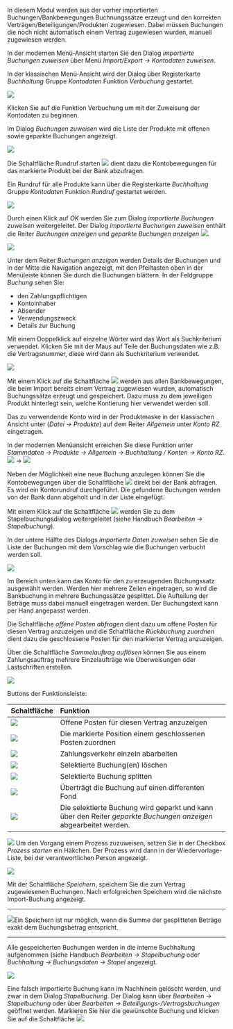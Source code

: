 In diesem Modul werden aus der vorher importierten Buchungen/Bankbewegungen Buchnungssätze erzeugt und den korrekten Verträgen/Beteiligungen/Produkten zugewiesen. Dabei müssen Buchungen die noch nicht automatisch einem Vertrag zugewiesen wurden, manuell zugewiesen werden.

In der modernen Menü-Ansicht starten Sie den Dialog *importierte Buchungen zuweisen* über Menü *Import/Export → Kontodaten zuweisen*.

In der klassischen Menü-Ansicht wird der Dialog über Registerkarte *Buchhaltung* Gruppe *Kontodaten* Funktion *Verbuchung* gestartet.

![](http://xpecto.github.io/docs/xpecto/Import_Export/Kontodaten_zuweisen/Kontodaten_Menue.png)

Klicken  Sie auf die Funktion Verbuchung um mit der Zuweisung der Kontodaten zu beginnen.

Im Dialog *Buchungen zuweisen* wird die Liste der Produkte mit offenen sowie geparkte Buchungen angezeigt.

![](http://xpecto.github.io/docs/xpecto/Import_Export/Kontodaten_zuweisen/Buchungen_zuweisen.png)

Die Schaltfläche Rundruf starten ![](http://xpecto.github.io/docs/xpecto/Import_Export/Kontodaten_zuweisen/Rundruf_starten.png) dient dazu die Kontobewegungen für das markierte Produkt bei der Bank abzufragen. 

Ein Rundruf für alle Produkte kann über die Registerkarte *Buchhaltung* Gruppe *Kontodaten* Funktion *Rundruf* gestartet werden.

![](http://xpecto.github.io/docs/xpecto/Import_Export/Kontodaten_zuweisen/Rundruf_Menue.png)


Durch einen Klick auf  *OK* werden Sie zum Dialog *importierte Buchungen zuweisen* weitergeleitet. 
Der Dialog *importierte Buchungen zuweisen* enthält die Reiter *Buchungen anzeigen* und *geparkte Buchungen anzeigen* ![](http://xpecto.github.io/docs/xpecto/Import_Export/Kontodaten_zuweisen/Geparkte_Buchungen.png).

![](http://xpecto.github.io/docs/xpecto/Import_Export/Kontodaten_zuweisen/Buchungen_zuweise_Main.png)

Unter dem Reiter *Buchungen anzeigen* werden Details der Buchungen und in der Mitte die Navigation angezeigt, mit den Pfeiltasten oben in der Menüleiste können Sie durch die Buchungen blättern. 
In der Feldgruppe *Buchung* sehen Sie:

 - den Zahlungspflichtigen
 - Kontoinhaber
 - Absender
 - Verwendungszweck
 - Details zur Buchung

Mit einem Doppelklick auf einzelne Wörter wird das Wort als Suchkriterium verwendet. Klicken Sie mit der Maus auf Teile der Buchungsdaten wie z.B. die Vertragsnummer, diese wird dann als Suchkriterium verwendet.

![](http://xpecto.github.io/docs/xpecto/Import_Export/Kontodaten_zuweisen/Buchung_Suche.png)

Mit einem Klick auf die Schaltfläche ![](http://xpecto.github.io/docs/img/img_1442307719407.png) werden aus allen Bankbewegungen, die beim Import bereits einem Vertrag zugewiesen wurden, automatisch Buchungssätze erzeugt und gespeichert. Dazu muss zu dem jeweiligen Produkt hinterlegt sein, welche Kontierung hier verwendet werden soll. 

Das zu verwendende Konto wird in der Produktmaske in der klassischen Ansicht unter (*Datei → Produkte*) auf dem Reiter *Allgemein* unter *Konto RZ* eingetragen. 

In der modernen Menüansicht erreichen Sie diese Funktion unter *Stammdaten -> Produkte -> Allgemein -> Buchhaltung / Konten -> Konto RZ*.
![](http://xpecto.github.io/docs/xpecto/Import_Export/Kontodaten_zuweisen/Produkte_Menue.png) -> ![](http://xpecto.github.io/docs/xpecto/Import_Export/Kontodaten_zuweisen/Konto_RZ.png)

Neben der Möglichkeit eine neue Buchung anzulegen können Sie die Kontobewegungen über die Schaltfläche ![](http://xpecto.github.io/docs/img/img_1461923451087.png) direkt bei der Bank abfragen.  Es wird ein Kontorundruf durchgeführt. Die gefundene Buchungen werden von der Bank dann abgeholt und in der Liste eingefügt.

Mit einem Klick auf die Schaltfläche ![](http://xpecto.github.io/docs/img/img_1442404617262.png) werden Sie zu dem Stapelbuchungsdialog weitergeleitet (siehe Handbuch *Bearbeiten → Stapelbuchung*). 

In der untere Hälfte des Dialogs *importierte Daten zuweisen* sehen Sie die Liste der Buchungen mit dem Vorschlag wie die Buchungen verbucht werden soll. 

![](http://xpecto.github.io/docs/img/img_1461924691118.png)

Im Bereich unten kann das Konto für den zu erzeugenden Buchungssatz ausgewählt werden. Werden hier mehrere Zeilen eingetragen, so wird die Bankbuchung in mehrere Buchungssätze gesplittet. Die Aufteilung der Beträge muss dabei manuell eingetragen werden. Der Buchungstext kann per Hand angepasst werden.

Die Schaltfläche *offene Posten abfragen* dient dazu um offene Posten für diesen Vertrag anzuzeigen und die Schaltfläche *Rückbuchung zuordnen* dient dazu die geschlossene Posten für den markierter Vertrag anzuzeigen.

Über die Schaltfläche *Sammelauftrag auflösen* können Sie aus einem Zahlungsauftrag mehrere Einzelaufträge wie Überweisungen oder Lastschriften erstellen. 

![](http://xpecto.github.io/docs/img/img_1442411007721.png)

Buttons der Funktionsleiste:

|  Schaltfläche         |    Funktion     |  
| ------------- |:-------------| 
| ![](http://xpecto.github.io/docs/xpecto/Import_Export/Kontodaten_zuweisen/Button_offene_Posten_abfragen.png)     |  Offene Posten für diesen Vertrag anzuzeigen |
| ![](http://xpecto.github.io/docs/xpecto/Import_Export/Kontodaten_zuweisen/Button_Rückbuchung_zuordnen.png)|Die markierte Position einem geschlossenen Posten zuordnen  | 
| ![](http://xpecto.github.io/docs/xpecto/Import_Export/Kontodaten_zuweisen/Button_Sammelauftrag_aufloesen.png)| Zahlungsverkehr einzeln abarbeiten | 
| ![](http://xpecto.github.io/docs/xpecto/Import_Export/Kontodaten_zuweisen/Button_Buchung_loeschen.png)  | Selektierte Buchung(en) löschen | 
| ![](http://xpecto.github.io/docs/xpecto/Import_Export/Kontodaten_zuweisen/Button_Buchung_aufteilen.png)  | Selektierte Buchung splitten | 
| ![](http://xpecto.github.io/docs/xpecto/Import_Export/Kontodaten_zuweisen/Button_Buchung_uebertragen.png)  |Überträgt die Buchung auf einen differenten Fond| 
| ![](http://xpecto.github.io/docs/xpecto/Import_Export/Kontodaten_zuweisen/Button_Buchung_parken.png)   | Die selektierte Buchung wird geparkt und kann über den Reiter *geparkte Buchungen anzeigen* abgearbeitet werden. | 

![](http://xpecto.github.io/docs/xpecto/Import_Export/Kontodaten_zuweisen/Prozess_starten.png)
Um den Vorgang einem Prozess zuzuweisen, setzen Sie in der Checkbox *Prozess starten* ein Häkchen. Der Prozess wird dann in der Wiedervorlage-Liste, bei der verantwortlichen Person angezeigt.

![](http://xpecto.github.io/docs/xpecto/Import_Export/Kontodaten_zuweisen/Speichern.png)

Mit der Schaltfläche *Speichern*, speichern Sie die zum Vertrag zugewiesenen Buchungen. Nach erfolgreichen Speichern wird die nächste Import-Buchung angezeigt. 

----------
![](http://xpecto.github.io/docs/xpecto/Grafiken/gr_gluehbirne.jpg)Ein Speichern ist nur möglich, wenn die Summe der gesplitteten Beträge exakt dem Buchungsbetrag entspricht.


----------


Alle gespeicherten Buchungen werden in die interne Buchhaltung aufgenommen (siehe Handbuch *Bearbeiten → Stapelbuchung* oder *Buchhaltung -> Buchungsdaten -> Stapel* angezeigt.

![](http://xpecto.github.io/docs/xpecto/Import_Export/Kontodaten_zuweisen/Buchung_loeschen.png)

Eine falsch importierte Buchung kann im Nachhinein gelöscht werden, und zwar in dem Dialog *Stapelbuchung*. Der Dialog kann über *Bearbeiten → Stapelbuchung* oder über *Bearbeiten → Beteiligungs-/Vertragsbuchungen* geöffnet werden. Markieren Sie hier die gewünschte Buchung und klicken Sie auf die Schaltfläche ![](http://xpecto.github.io/docs/xpecto/Import_Export/Kontodaten_zuweisen/Buchung_loeschen_.png). 